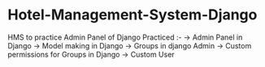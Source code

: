 # Hotel-Management-System-Django

HMS to practice Admin Panel of Django 
Practiced :- 
  -> Admin Panel in Django
  -> Model making in Django
  -> Groups in django Admin
  -> Custom permissions for Groups in Django
  -> Custom User
